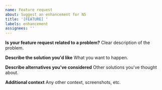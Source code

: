 ```yaml
---
name: Feature request
about: Suggest an enhancement for N5
title: '[FEATURE] '
labels: enhancement
assignees: ''
---
```


**Is your feature request related to a problem?**
Clear description of the problem.

**Describe the solution you'd like**
What you want to happen.

**Describe alternatives you've considered**
Other solutions you've thought about.

**Additional context**
Any other context, screenshots, etc.
